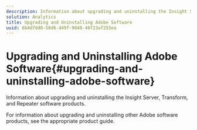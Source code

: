 ```yaml
---
description: Information about upgrading and uninstalling the Insight Server, Transform, and Repeater software products.
solution: Analytics
title: Upgrading and Uninstalling Adobe Software
uuid: 6b4d7dd8-58d6-449f-9048-46f23af255ea
---
```


# Upgrading and Uninstalling Adobe Software{#upgrading-and-uninstalling-adobe-software}

Information about upgrading and uninstalling the Insight Server, Transform, and Repeater software products.

For information about upgrading and uninstalling other Adobe software products, see the appropriate product guide. 
